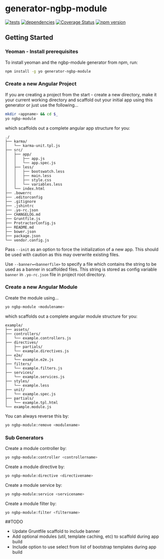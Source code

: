 # generator-ngbp-module 
[![tests](https://secure.travis-ci.org/jfmbrennan/generator-ngbp-module.png?branch=master)](https://travis-ci.org/jfmbrennan/generator-ngbp-module) [![dependencies](https://david-dm.org/jfmbrennan/generator-ngbp-module.svg)](https://david-dm.org/jfmbrennan/generator-ngbp-module) [![Coverage Status](https://coveralls.io/repos/jfmbrennan/generator-ngbp-module/badge.svg?branch=master)](https://coveralls.io/r/jfmbrennan/generator-ngbp-module?branch=master) [![npm version](https://img.shields.io/npm/v/generator-ngbp-module.svg)](https://www.npmjs.com/package/generator-ngbp-module)


## Getting Started

### Yeoman - Install prerequisites

To install yeoman and the ngbp-module generator from npm, run:

```bash
npm install -g yo generator-ngbp-module
```

### Create a new Angular Project
If you are creating a project from the start - create a new directory, make it your current working directory and scaffold out your initial app using this generator or just use the following...

```bash
mkdir <appname> && cd $_
yo ngbp-module
```

which scaffolds out a complete angular app structure for you:

    ./
	├── karma/
	│   └── karma-unit.tpl.js
	├── src/
	│   ├── app/
	│	│	├── app.js
	│   │   └── app.spec.js
	│   ├── less/
	│	│	├── bootswatch.less
	│	│	├── main.less
	│	│	├── style.css
	│   │   └── variables.less
	│   └── index.html
	├── .bowerrc
	├── .editorconfig
	├── .gitignore
	├── .jshintrc
	├── .yo-rc.json
	├── CHANGELOG.md
	├── Gruntfile.js
	├── ProtractorConfig.js
	├── README.md
	├── bower.json
	├── package.json
	└── vendor.config.js

Pass `--init` as an option to force the initialization of a new app. This should be used with caution as this may overwrite existing files.

Use `--banner=<bannerfile>` to specify a file which contains the string to be used as a banner in scaffolded files. This string is stored as config variable `banner` in `.yo-rc.json` file in project root directory.


### Create a new Angular Module

Create the module <modulename> using...

```bash
yo ngbp-module <modulename>
```

which scaffolds out a complete angular module structure for you:

    example/
	├── assets/
	├── controllers/
	│   └── example.controllers.js
	├── directives/
	│   ├── partials/
	│   └── example.directives.js
	├── e2e/
	│   └── example.e2e.js
	├── filters/
	│   └── example.filters.js
	├── services/
	│   └── example.services.js
	├── styles/
	│   └── example.less
	├── unit/
	│   └── example.spec.js
	├── partials/
	│   └── example.tpl.html
	└── example.module.js


You can always reverse this by:

```bash
yo ngbp-module:remove <modulename>
```


### Sub Generators

Create a module controller by:

```bash
yo ngbp-module:controller <controllername>
```

Create a module directive by:

```bash
yo ngbp-module:directive <directivename>
```

Create a module service by:

```bash
yo ngbp-module:service <servicename>
```

Create a module filter by:

```bash
yo ngbp-module:filter <filtername>
```

##TODO

 * Update Gruntfile scaffold to include banner
 * Add optional modules (util, template caching, etc) to scaffold during app build
 * Include option to use select from list of bootstrap templates during app build